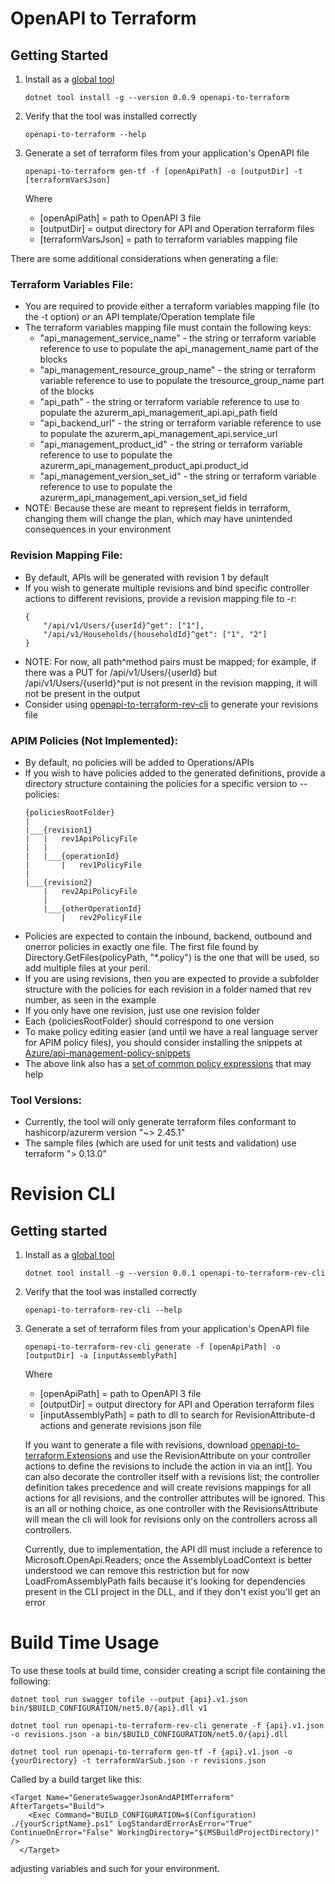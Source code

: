 # OpenAPI to Terraform

## Getting Started
1. Install as a [global tool](https://docs.microsoft.com/en-us/dotnet/core/tools/global-tools#install-a-global-tool)
    ```
    dotnet tool install -g --version 0.0.9 openapi-to-terraform
    ```
2. Verify that the tool was installed correctly

    ```
    openapi-to-terraform --help
    ```
3. Generate a set of terraform files from your application's OpenAPI file
    ```
    openapi-to-terraform gen-tf -f [openApiPath] -o [outputDir] -t [terraformVarsJson]
    ```
    Where 
    * [openApiPath] = path to OpenAPI 3 file
    * [outputDir] = output directory for API and Operation terraform files
    * [terraformVarsJson] = path to terraform variables mapping file

There are some additional considerations when generating a file:

### Terraform Variables File:
* You are required to provide either a terraform variables mapping file (to the -t option) *or* an API template/Operation template file
* The terraform variables mapping file must contain the following keys:
    * "api_management_service_name" - the string or terraform variable reference to use to populate the api_management_name part of the blocks
    * "api_management_resource_group_name" - the string or terraform variable reference to use to populate the tresource_group_name part of the blocks
    * "api_path" - the string or terraform variable reference to use to populate the azurerm_api_management_api.api_path field
    * "api_backend_url" - the string or terraform variable reference to use to populate the azurerm_api_management_api.service_url
    * "api_management_product_id" - the string or terraform variable reference to use to populate the azurerm_api_management_product_api.product_id
    * "api_management_version_set_id" - the string or terraform variable reference to use to populate the azurerm_api_management_api.version_set_id field
* NOTE: Because these are meant to represent fields in terraform, changing them will change the plan, which may have unintended consequences in your environment

### Revision Mapping File:
* By default, APIs will be generated with revision 1 by default
* If you wish to generate multiple revisions and bind specific controller actions to different revisions, provide a revision mapping file to -r:
    ```
    {
        "/api/v1/Users/{userId}^get": ["1"],
        "/api/v1/Households/{householdId}^get": ["1", "2"]
    }
    ```
* NOTE: For now, all path^method pairs must be mapped; for example, if there was a PUT for /api/v1/Users/{userId} but /api/v1/Users/{userId}^put is not present in the 
  revision mapping, it will not be present in the output
* Consider using [openapi-to-terraform-rev-cli]() to generate your revisions file

### APIM Policies (Not Implemented):
* By default, no policies will be added to Operations/APIs
* If you wish to have policies added to the generated definitions, provide a directory structure containing the policies for a specific version to --policies:
    ```
    {policiesRootFolder}
    |
    |___{revision1}
    |   |   rev1ApiPolicyFile
    |   |
    |   |___{operationId}
    |       |   rev1PolicyFile
    |
    |___{revision2}
        |   rev2ApiPolicyFile
        |
        |___{otherOperationId}
            |   rev2PolicyFile
    ```
* Policies are expected to contain the inbound, backend, outbound and onerror policies in exactly one file. The first file found by Directory.GetFiles(policyPath, "*.policy") is the one that will be used, so add multiple files at your peril.
* If you are using revisions, then you are expected to provide a subfolder structure with the policies for each revision in a folder named that rev number, as seen in the example
* If you only have one revision, just use one revision folder
* Each {policiesRootFolder} should correspond to one version
* To make policy editing easier (and until we have a real language server for APIM policy files), you should consider installing the snippets at [Azure/api-management-policy-snippets](https://github.com/Azure/api-management-policy-snippets)
* The above link also has a [set of common policy expressions](https://github.com/Azure/api-management-policy-snippets/tree/master/policy-expressions) that may help

### Tool Versions:
* Currently, the tool will only generate terraform files conformant to hashicorp/azurerm version "~> 2.45.1"
* The sample files (which are used for unit tests and validation) use terraform "> 0.13.0"
# Revision CLI
## Getting started
1. Install as a [global tool](https://docs.microsoft.com/en-us/dotnet/core/tools/global-tools#install-a-global-tool)
    ```
    dotnet tool install -g --version 0.0.1 openapi-to-terraform-rev-cli
    ```
2. Verify that the tool was installed correctly

    ```
    openapi-to-terraform-rev-cli --help
    ```
3. Generate a set of terraform files from your application's OpenAPI file
    ```
    openapi-to-terraform-rev-cli generate -f [openApiPath] -o [outputDir] -a [inputAssemblyPath]
    ```
    Where 
    * [openApiPath] = path to OpenAPI 3 file
    * [outputDir] = output directory for API and Operation terraform files
    * [inputAssemblyPath] = path to dll to search for RevisionAttribute-d actions and generate revisions json file

    If you want to generate a file with revisions, download [openapi-to-terraform.Extensions](https://www.nuget.org/packages/openapi-to-terraform.Extensions/) and use the RevisionAttribute on your controller actions to define the revisions to include the action in via an int[]. You can also decorate the controller itself with a revisions list; the controller definition takes precedence and will create revisions mappings for all actions for all revisions, and the controller attributes will be ignored. This is an all or nothing choice, as one controller with the RevisionsAttribute will mean the cli will look for revisions only on the controllers across all controllers.

    Currently, due to implementation, the API dll must include a reference to Microsoft.OpenApi.Readers; once the AssemblyLoadContext is better understood we can remove this restriction but for now LoadFromAssemblyPath fails because it's looking for dependencies present in the CLI project in the DLL, and if they don't exist you'll get an error

# Build Time Usage
To use these tools at build time, consider creating a script file containing the following:

```
dotnet tool run swagger tofile --output {api}.v1.json bin/$BUILD_CONFIGURATION/net5.0/{api}.dll v1

dotnet tool run openapi-to-terraform-rev-cli generate -f {api}.v1.json -o revisions.json -a bin/$BUILD_CONFIGURATION/net5.0/{api}.dll

dotnet tool run openapi-to-terraform gen-tf -f {api}.v1.json -o {yourDirectory} -t terraformVarSub.json -r revisions.json
```

Called by a build target like this:
```
<Target Name="GenerateSwaggerJsonAndAPIMTerraform" AfterTargets="Build">
    <Exec Command="BUILD_CONFIGURATION=$(Configuration) ./{yourScriptName}.ps1" LogStandardErrorAsError="True" ContinueOnError="False" WorkingDirectory="$(MSBuildProjectDirectory)" />
  </Target>
```

adjusting variables and such for your environment.